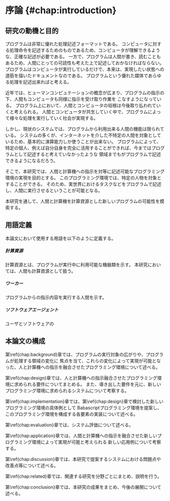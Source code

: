 # 序論 {#chap:introduction}

<!-- ## 研究の目的 -->

<!-- 目的

- プログラムを書いて制御できるものが増えている
- スマートフォン
- arduino, raspberrypi
- カジュアルにプログラムを書けるようになるだろう
- あらゆる処理をプログラムで書きたい
- プログラムを汎用的な処理記述フォーマットとして利用することができれば便利である
- それは人間も変わらない
- コンピュータ、センサー、アクチュエータ、web、人間、全ての処理を記述できれば
- あらゆる処理をプログラムで記述すること

- 一方で、人間はコンピュータにはない曖昧さを持ちあわせており、それをフォローする仕組みも必要である。


- プログラムは優れた処理記述フォーマットであり、様々な要素を制御している。
- プログラムで実現していることはすごい多い。自分で書いたりして超ベンリ。
- けど、まだまだプログラムで記述出来る領域はあると思う。
  - 実世界で行うべきタスクとかは記述できない
  - 人間の行動の中でも、コンピュータにやらせたほうが良いこともあるのに、人間の行動を含めたプログラムが書けないから部分的になってる
  - 人間を記述できないがゆえに、実世界におけるタスクのプログラム化が進んでない。

-->

<!-- 本研究では、

プログラムが制御可能な世界は広がり続けている。


プログラムは実行したい処理を記述するためのフォーマットである。
コンピュータに実行させる用途として作られたため、コンピュータが理解できるよう、論理的に緻密に書かなくてはならない。
一方で、人間にも理解できる形で記述することが望まれている。
これはつまり、人間にもコンピュータにも理解出来るようなプログラムが優れたプログラムであるということだ。
プログラムはただコンピュータに対する命令を記述するものではない。
実現させたい状態に至るまでの過程を記述するものである。

我々はプログラムによるコンピュータの制御の恩恵を受け、様々なことに活かしている。
ちょっとした処理の自動化や、Web上でいつでも使える便利なサービス、スマートフォン上で動作する
アプリケーション、センサーやアクチュエータを使って自分の部屋の状態を変更させるなど
プログラムで記述できることは非常に有用である。

だが、プログラムで記述できる領域はまだまだ広く存在すると考えられる。
例えば、実世界で行うべきタスクをプログラムで記述しても、それを実行することは困難なことが多い。
その動作を実現できるセンサーやアクチュエータがなければ困難であるし、既存のコンピュータやプログラムだけでは
解釈することが難しいこともある。
そこで、センサーやアクチュエータ、コンピュータ等の既存の計算資源のみでは実現が困難な処理の実行対象として、人間に着目した。
人間は非常に優れた入出力及び演算装置としてみなすことができる。
この人間を積極的にプログラムに組み込んでいくことによって、人間というモジュールが存在しないが故に記述できなかった実世界で行うべきタスクでも
プログラムとして記述できるようになる。
本研究では、このようなプログラムを記述・実行できるような環境について提案する。
-->
## 研究の動機と目的

<!--
 - プログラムは非常に優れた処理記述フォーマットである
 - コンピュータに読めるように論理的に緻密に記述しなくてはならない
 - 一方で、人間にも読めるように書く必要がある
 - プログラムとは、ただコンピュータに対する命令を記述するだけのものではない
 - 実現させたい状態に至るまでの過程を記述するものだと考えられる。
 - さらに近年では、ヒューマンコンピュテーション等の概念が受け入れられつつある
 - 人間もコンピュータも関係なく、プログラムの指示の元、作業をこなすようになった

 - より人間とコンピュータが共生し、プログラムによって様々な処理を実行していく社会を実現したい
 - しかし、まだまだプログラムが記述出来る領域は狭い。
 - 例えば、プログラム上で人間を利用するようになっても、インターネットを介した不特定の人間が対象で、まだ演算装置としての役割が主である。
 - プログラムの元、人間を完全に活用することができれば、人間の仕事等も、コンピュータの支援を受けつつ
 - 実行できるようになる。

 - そこで、本研究では、人間と計算機への指示を対等に記述可能なプログラミング環境の実現を目的とする。
 - このプログラミング環境では、特定の人物を対象とすることができるため、実世界でのタスクなども記述可能だ。
 - 本提案を通して、プログラムの新たな可能性を模索する。

 -->

プログラムは非常に優れた処理記述フォーマットである。
コンピュータに対する処理命令を記述するためのものであるため、コンピュータが理解できるような、正確な記述が必要である。
一方で、プログラムは人間が書き、読むこともあるため、人間にとっての可読性も考えた上で記述しておかなければならない。
プログラムはコンピュータが実行しているだけで、本来は、実現したい状態への道筋を描いたドキュメントなのである。
プログラムという優れた媒体であらゆる処理を記述出来ればと考える。
<!-- ホント？ -->

近年では、ヒューマンコンピュテーションの概念が広まり、プログラムの指示の下、人間もコンピュータも同様に指示を受け取り作業を
こなすようになっている。
プログラム上において、人間とコンピュータの垣根は今後取り払われていくと考えられる。
人間とコンピュータが共生していく中で、プログラムによって様々な処理を実行していく社会が実現する。

しかし、現状のシステムでは、プログラムから利用出来る人間の機能は限られている。
システムの多くが、インターネットを介した不特定の人間を対象としているため、基本的に演算能力しか使うことが出来ない。
プログラムによって、特定の個人、例えば自分自身を完全に活用することができれば、今まではプログラムとして記述すると考えていなかったような
領域までもがプログラムで記述できるようになるだろう。

そこで、本研究では、人間と計算機への指示を対等に記述可能なプログラミング環境の実現を目的とする。
このプログラミング環境では、特定の人物を対象とすることができる。
そのため、実世界におけるタスクなどをプログラムで記述し、人間に実行させるということが可能となる。
<!-- ここどうしよ -->
本研究を通して、人間と計算機を計算資源とした新しいプログラムの可能性を模索する。


## 用語定義

本論文において使用する用語を以下のように定義する。

<!--

##### 計算機

 -->


##### 計算資源

計算資源とは、プログラムが実行中に利用可能な機器類を示す。
本研究においては、人間も計算資源として扱う。

##### ワーカー

プログラムからの指示内容を実行する人間を示す。

##### ソフトウェアエージェント

ユーザとソフトウェアの

## 本論文の構成

第\ref{chap:background}章では、プログラムの実行対象の広がりや、プログラムが処理する領域の変化に
焦点を当て、これらの変化によって実現が可能となった、人と計算機への指示を融合させたプログラミング環境について述べる。

第\ref{chap:design}章では、人と計算機への指示融合させたプログラミング環境に求められる要件についてまとめる。
また、導き出した要件を元に、新しいプログラミング環境に求められるシステムについて考察する。

第\ref{chap:implementation}章では、第\ref{chap:design}章で検討した新しいプログラミング環境の具体例として
Babascriptプログラミング環境を提案し、このプログラミング環境を構成する各要素の実装について述べる。

第\ref{chap:evaluation}章では、システム評価について述べる。

第\ref{chap:application}章では、人間と計算機への指示を融合させた新しいプログラミング環境によって実現が可能と考えられる
新しい応用例について考察する。

第\ref{chap:discussion}章では、本研究で提案するシステムにおける問題点や改善点等について述べる。

第\ref{chap:related}章では、関連する研究を分野ごとにまとめ、説明を行う。

第\ref{chap:conclusion}章では、本研究の成果をまとめ、今後の展開について述べる。
